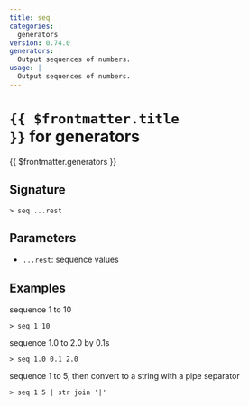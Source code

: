 ```yaml
---
title: seq
categories: |
  generators
version: 0.74.0
generators: |
  Output sequences of numbers.
usage: |
  Output sequences of numbers.
---
```


# <code>{{ $frontmatter.title }}</code> for generators

<div class='command-title'>{{ $frontmatter.generators }}</div>

## Signature

```> seq ...rest```

## Parameters

 -  `...rest`: sequence values

## Examples

sequence 1 to 10
```shell
> seq 1 10
```

sequence 1.0 to 2.0 by 0.1s
```shell
> seq 1.0 0.1 2.0
```

sequence 1 to 5, then convert to a string with a pipe separator
```shell
> seq 1 5 | str join '|'
```
